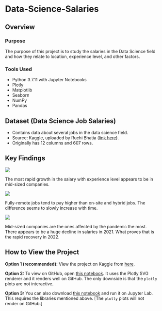 # Data-Science-Salaries

## Overview
### Purpose
The purpose of this project is to study the salaries in the Data Science field and how they relate to location, experience level, and other factors.
### Tools Used
- Python 3.7.11 with Jupyter Notebooks
- Plotly
- Matplotlib
- Seaborn
- NumPy
- Pandas

## Dataset (Data Science Job Salaries)
- Contains data about several jobs in the data science field.
- Source: Kaggle, uploaded by Ruchi Bhatia ([link here](https://www.kaggle.com/datasets/ruchi798/data-science-job-salaries)).
- Originally has 12 columns and 607 rows.

## Key Findings
![](images/exp_sal.svg)

The most rapid growth in the salary with experience level appears to be in mid-sized companies.

![]([images/remote_sal.svg](https://media.istockphoto.com/id/1414180546/photo/brown-bengal-cat-walking-isolated-on-white.jpg?s=612x612&w=0&k=20&c=s7Dt4IrSq8oGb5sniAu18EUF4EV27Qm2Igv7yZtHvwk=))

Fully-remote jobs tend to pay higher than on-site and hybrid jobs. The difference seems to slowly increase with time.

![](images/time_sal.svg)

Mid-sized companies are the ones affected by the pandemic the most. There appears to be a huge decline in salaries in 2021. What proves that is the rapid recovery in 2022.

## How to View the Project
**Option 1 (recommended):** View the project on Kaggle from [here](https://www.kaggle.com/code/moaazmahmoud1/data-science-salaries?scriptVersionId=102193760).

**Option 2:** To view on GitHub, open [this notebook](notebook_github.ipynb). It uses the Plotly SVG renderer and it renders well on GitHub. The only downside is that the `plotly` plots are not interactive.

**Option 3:** You can also download [this notebook](notebook.ipynb) and run it on Jupyter Lab. This requires the libraries mentioned above. [The `plotly` plots will not render on GitHub.]
